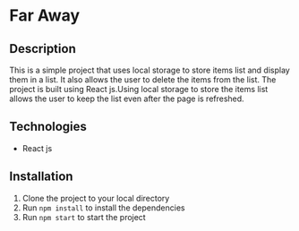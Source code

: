 # Far Away

## Description

This is a simple project that uses local storage to store items list and display them in a list. It also allows the user to delete the items from the list. The project is built using React js.Using local storage to store the items list allows the user to keep the list even after the page is refreshed.

## Technologies

- React js

## Installation

1. Clone the project to your local directory
2. Run `npm install` to install the dependencies
3. Run `npm start` to start the project

